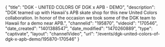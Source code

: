 {
    "title": "DGK - UNITED COLORS OF DGK x APB - DEMO",
    "description": "DGK teamed up with Hawaii's APB skate shop for this new United Colors collaboration. In honor of the occasion we took some of the DGK team to Hawaii for a demo near APB.",
    "channelid": "195870",
    "videoid": "170546",
    "date_created": "1401388547",
    "date_modified": "1470260889",
    "type": "captivate",
    "layout": "channelVideo",
    "url": "\/events\/dgk-united-colors-of-dgk-x-apb-demo\/195870-170546"
}